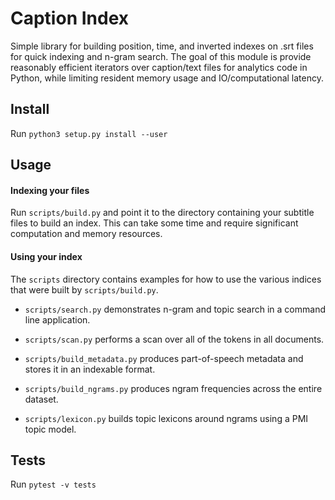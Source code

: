 # Caption Index

Simple library for building position, time, and inverted indexes on .srt files
for quick indexing and n-gram search. The goal of this module is provide
reasonably efficient iterators over caption/text files for analytics code in
Python, while limiting resident memory usage and IO/computational latency.

## Install

Run `python3 setup.py install --user`

## Usage

#### Indexing your files

Run `scripts/build.py` and point it to the directory containing your subtitle
files to build an index. This can take some time and require significant
computation and memory resources.

#### Using your index

The `scripts` directory contains examples for how to use the various indices
that were built by `scripts/build.py`.

- `scripts/search.py` demonstrates n-gram and topic search in a command line
  application.

- `scripts/scan.py` performs a scan over all of the tokens in all documents.

- `scripts/build_metadata.py` produces part-of-speech metadata and stores it
  in an indexable format.

- `scripts/build_ngrams.py` produces ngram frequencies across the entire
  dataset.

- `scripts/lexicon.py` builds topic lexicons around ngrams using a PMI topic
  model.

## Tests

Run `pytest -v tests`
